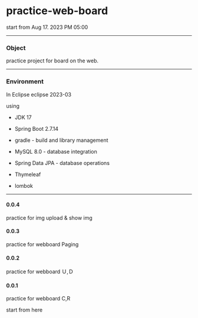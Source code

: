 # practice-web-board
  start from Aug 17. 2023 PM 05:00

****
### Object

practice project for board on the web.

****
### Environment
  In Eclipse eclipse 2023-03

  using 

  
- JDK 17

  
- Spring Boot 2.7.14


- gradle - build and library management


- MySQL 8.0 - database integration


- Spring Data JPA - database operations

  
- Thymeleaf


- lombok



****

#### 0.0.4


practice for img upload & show img


#### 0.0.3


practice for webboard Paging


#### 0.0.2


practice for webboard Ｕ,Ｄ


#### 0.0.1

practice for webboard C,R


start from here
